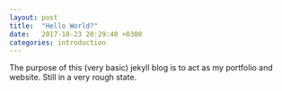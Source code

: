 ```yaml
---
layout: post
title:  "Hello World?"
date:   2017-10-23 20:29:40 +0300
categories: introduction
---
```

The purpose of this (very basic) jekyll blog is to act as my portfolio and website. Still in a very rough state.

